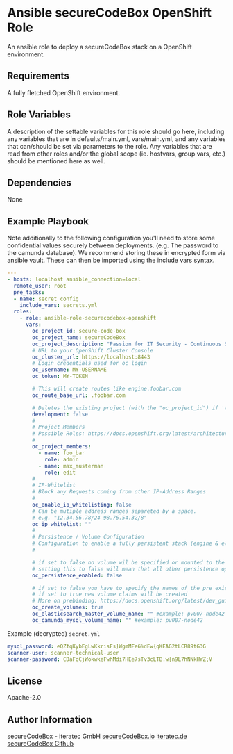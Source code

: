 Ansible secureCodeBox OpenShift Role
=========

An ansible role to deploy a secureCodeBox stack on a OpenShift environment.

Requirements
------------

A fully fletched OpenShift environment.

Role Variables
--------------

A description of the settable variables for this role should go here, including any variables that are in defaults/main.yml, vars/main.yml, and any variables that can/should be set via parameters to the role. Any variables that are read from other roles and/or the global scope (ie. hostvars, group vars, etc.) should be mentioned here as well.

Dependencies
------------

None

Example Playbook
----------------

Note additionally to the following configuration you'll need to store some confidential values securely between deployments. (e.g. The password to the camunda database). We recommend storing these in encrypted form via ansible vault. These can then be imported using the include vars syntax.

```yml
---
- hosts: localhost ansible_connection=local
  remote_user: root
  pre_tasks:
  - name: secret config
    include_vars: secrets.yml
  roles:
    - role: ansible-role-securecodebox-openshift
      vars:
        oc_project_id: secure-code-box
        oc_project_name: secureCodeBox
        oc_project_description: "Passion for IT Security - Continuous Security out-of-the-box."
        # URL to your OpenShift Cluster Console
        oc_cluster_url: https://localhost:8443
        # Login credentials used for oc login
        oc_username: MY-USERNAME
        oc_token: MY-TOKEN

        # This will create routes like engine.foobar.com
        oc_route_base_url: .foobar.com

        # Deletes the existing project (with the "oc_project_id") if 'true', otherwise 'false'
        development: false
        #
        # Project Members
        # Possible Roles: https://docs.openshift.org/latest/architecture/additional_concepts/authorization.html#roles
        #
        oc_project_members:
          - name: foo_bar
            role: admin
          - name: max_musterman
            role: edit
        #
        # IP-Whitelist
        # Block any Requests coming from other IP-Address Ranges
        #
        oc_enable_ip_whitelisting: false
        # Can be mutiple address ranges separeted by a space.
        # e.g. "12.34.56.78/24 98.76.54.32/8"
        oc_ip_whitelist: ""
        #
        # Persistence / Volume Configuration
        # Configuration to enable a fully persistent stack (engine & elasticsearch)
        #

        # if set to false no volume wil be specified or mounted to the pods
        # setting this to false will mean that all other persistence option will not have any effect
        oc_persistence_enabled: false

        # if set to false you have to specify the names of the pre existing volumes to use!
        # if set to true new volume claims will be created
        # More on prebinding: https://docs.openshift.org/latest/dev_guide/persistent_volumes.html#persistent-volumes-volumes-and-claim-prebinding
        oc_create_volumes: true
        oc_elasticsearch_master_volume_name: "" #example: pv007-node42
        oc_camunda_mysql_volume_name: "" #example: pv007-node42
```

Example (decrypted) `secret.yml`

```yml
mysql_password: eQZfqKybEgLwKkrisFs]WgmMFe6%dEw{qKEAG2tLCR89tG3G
scanner-user: scanner-technical-user
scanner-password: CDaFqCjWokwkeFwhMdi7HEe7sTv3cLTB.w{n9L7hNNkHWZ;V
```
License
-------
Apache-2.0

Author Information
------------------

secureCodeBox - iteratec GmbH
[secureCodeBox.io](https://www.securecodebox.io/)
[iteratec.de](https://www.iteratec.de/)
[secureCodeBox Github](https://github.com/secureCodeBox/secureCodeBox)
